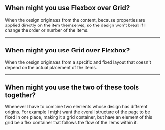 ## **When might you use Flexbox over Grid?**

When the design originates from the content, because properties are applied directly on the item themselves, so the design won't break if I change the order or number of the items.

---

## **When might you use Grid over Flexbox?**

When the design originates from a specific and fixed layout that doesn't depend on the actual placement of the items.

---

## **When might you use the two of these tools together?**

Whenever I have to combine two elements whose design has different origins. For example I might want the overall structure of the page to be fixed in one place, making it a grid container, but have an element of this grid be a flex container that follows the flow of the items within it.
